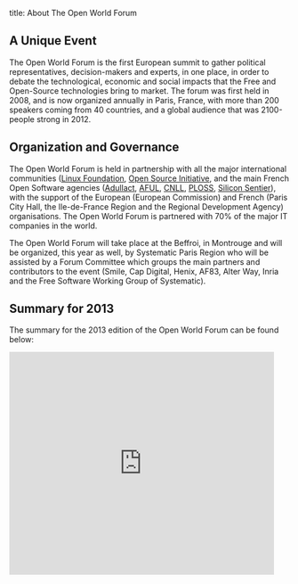 title: About The Open World Forum

## A Unique Event

The Open World Forum is the first European summit to gather political representatives, decision-makers and experts, in one place, in order to debate the technological, economic and social impacts that the Free and Open-Source technologies bring to market. The forum was first held in 2008, and is now organized annually in Paris, France, with more than 200 speakers coming from 40 countries, and a global audience that was 2100-people strong in 2012.

## Organization and Governance

The Open World Forum is held in partnership with all the major international communities ([Linux Foundation](http://www.linuxfoundation.org/), [Open Source Initiative](http://www.opensource.org/), and the main French Open Software agencies ([Adullact](http://www.adullact.org/), [AFUL](http://www.aful.org/), [CNLL](http://www.cnll.fr/), [PLOSS](http://www.ploss.fr/), [Silicon Sentier](http://siliconsentier.org/)), with the support of the European (European Commission) and French (Paris City Hall, the Ile-de-France Region and the Regional Development Agency) organisations. The Open World Forum is partnered with 70% of the major IT companies in the world.

The Open World Forum will take place at the Beffroi, in Montrouge and will be organized, this year as well, by Systematic Paris Region who will be assisted by a Forum Committee which groups the main partners and contributors to the event (Smile, Cap Digital, Henix, AF83, Alter Way, Inria and the Free Software Working Group of Systematic).

## Summary for  2013

The summary for the 2013 edition of the Open World Forum can be found below:

<iframe src="http://www.slideshare.net/slideshow/embed_code/30905313" width="476" height="400" frameborder="0" marginwidth="0" marginheight="0" scrolling="no"></iframe>
